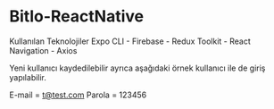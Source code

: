 # Bitlo-ReactNative

Kullanılan Teknolojiler
Expo CLI - Firebase - Redux Toolkit - React Navigation - Axios

Yeni kullanıcı kaydedilebilir ayrıca aşağıdaki örnek kullanıcı ile de giriş yapılabilir.

E-mail = t@test.com
Parola = 123456
